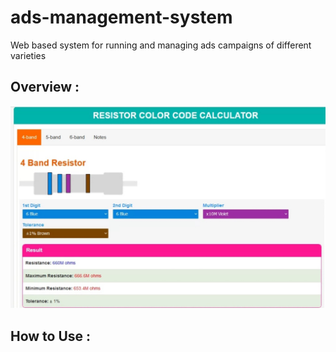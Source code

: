 # ads-management-system
Web based system for running and managing ads campaigns of different varieties

## Overview :
<img src="https://github.com/euroadams/euroadams/blob/master/assets/public/work-samples/4-bands-resistor.jpg" alt="4 Bands Resistor Sample" width="auto" height="auto"/>

## How to Use :


